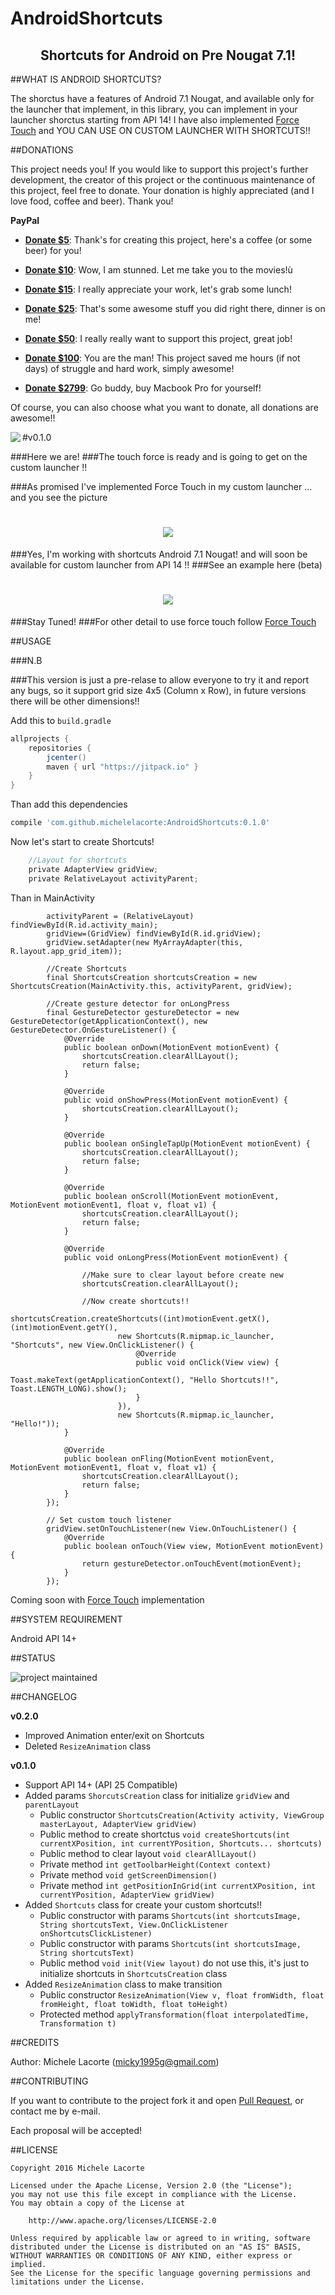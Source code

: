 # AndroidShortcuts
<h2 align="center">Shortcuts for Android on Pre Nougat 7.1!</h1>

##WHAT IS ANDROID SHORTCUTS?

The shorctus have a features of Android 7.1 Nougat, and available only for the launcher that implement, in this library, you can implement in your launcher shorctus starting from API 14!
I have also implemented [Force Touch](https://github.com/michelelacorte/ForceTouch) and YOU CAN USE ON CUSTOM LAUNCHER WITH SHORTCUTS!!

##DONATIONS

This project needs you! If you would like to support this project's further development, the creator of this project or the continuous maintenance of this project, feel free to donate. Your donation is highly appreciated (and I love food, coffee and beer). Thank you!

**PayPal**

* **[Donate $5]**: Thank's for creating this project, here's a coffee (or some beer) for you!

* **[Donate $10]**: Wow, I am stunned. Let me take you to the movies!ù

* **[Donate $15]**: I really appreciate your work, let's grab some lunch!

* **[Donate $25]**: That's some awesome stuff you did right there, dinner is on me!

* **[Donate $50]**: I really really want to support this project, great job!

* **[Donate $100]**: You are the man! This project saved me hours (if not days) of struggle and hard work, simply awesome!

* **[Donate $2799]**: Go buddy, buy Macbook Pro for yourself!

Of course, you can also choose what you want to donate, all donations are awesome!!

<img align="left" src="https://s15.postimg.org/km4eygofv/ic_launcher.png">
#v0.1.0

###Here we are!
###The touch force is ready and is going to get on the custom launcher !!

###As promised I've implemented Force Touch in my custom launcher ... and you see the picture

<h1 align="center"><img src="https://s17.postimg.org/vimarchhb/Force_Touch_Launcher_framed.png"/></h1>

###Yes, I'm working with shortcuts Android 7.1 Nougat! and will soon be available for custom launcher from API 14 !!
###See an example here (beta)

<h1 align="center"><img src="http://i.giphy.com/3oz8xM1ZWIeAjdXTHy.gif"/></h1>

###Stay Tuned!
###For other detail to use force touch follow [Force Touch](https://github.com/michelelacorte/ForceTouch)

##USAGE

###N.B

###This version is just a pre-relase to allow everyone to try it and report any bugs, so it support grid size 4x5 (Column x Row), in future versions there will be other dimensions!!


Add this to `build.gradle`

```groovy
allprojects {
    repositories {
        jcenter()
        maven { url "https://jitpack.io" }
    }
}
```

Than add this dependencies

```groovy
compile 'com.github.michelelacorte:AndroidShortcuts:0.1.0'
```

Now let's start to create Shortcuts!

```groovy
    //Layout for shortcuts
    private AdapterView gridView;
    private RelativeLayout activityParent;
```

Than in MainActivity

```
        activityParent = (RelativeLayout) findViewById(R.id.activity_main);
        gridView=(GridView) findViewById(R.id.gridView);
        gridView.setAdapter(new MyArrayAdapter(this, R.layout.app_grid_item));
        
        //Create Shortcuts
        final ShortcutsCreation shortcutsCreation = new ShortcutsCreation(MainActivity.this, activityParent, gridView);
        
        //Create gesture detector for onLongPress
        final GestureDetector gestureDetector = new GestureDetector(getApplicationContext(), new GestureDetector.OnGestureListener() {
            @Override
            public boolean onDown(MotionEvent motionEvent) {
                shortcutsCreation.clearAllLayout();
                return false;
            }

            @Override
            public void onShowPress(MotionEvent motionEvent) {
                shortcutsCreation.clearAllLayout();
            }

            @Override
            public boolean onSingleTapUp(MotionEvent motionEvent) {
                shortcutsCreation.clearAllLayout();
                return false;
            }

            @Override
            public boolean onScroll(MotionEvent motionEvent, MotionEvent motionEvent1, float v, float v1) {
                shortcutsCreation.clearAllLayout();
                return false;
            }

            @Override
            public void onLongPress(MotionEvent motionEvent) {
            
                //Make sure to clear layout before create new
                shortcutsCreation.clearAllLayout();
                
                //Now create shortcuts!!
                shortcutsCreation.createShortcuts((int)motionEvent.getX(), (int)motionEvent.getY(),
                        new Shortcuts(R.mipmap.ic_launcher, "Shortcuts", new View.OnClickListener() {
                            @Override
                            public void onClick(View view) {
                                Toast.makeText(getApplicationContext(), "Hello Shortcuts!!", Toast.LENGTH_LONG).show();
                            }
                        }),
                        new Shortcuts(R.mipmap.ic_launcher, "Hello!"));
            }

            @Override
            public boolean onFling(MotionEvent motionEvent, MotionEvent motionEvent1, float v, float v1) {
                shortcutsCreation.clearAllLayout();
                return false;
            }
        });

        // Set custom touch listener
        gridView.setOnTouchListener(new View.OnTouchListener() {
            @Override
            public boolean onTouch(View view, MotionEvent motionEvent) {
                return gestureDetector.onTouchEvent(motionEvent);
            }
        });
```

Coming soon with [Force Touch](https://github.com/michelelacorte/ForceTouch) implementation

##SYSTEM REQUIREMENT

Android API 14+

##STATUS

![project maintained](https://img.shields.io/badge/Project-Maintained-green.svg)

##CHANGELOG

**v0.2.0**
* Improved Animation enter/exit on Shortcuts
* Deleted `ResizeAnimation` class

**v0.1.0**
* Support API 14+ (API 25 Compatible)
* Added params `ShorcutsCreation` class for initialize `gridView` and `parentLayout`
   * Public constructor `ShortcutsCreation(Activity activity, ViewGroup masterLayout, AdapterView gridView)`
   * Public method to create shortctus `void createShortcuts(int currentXPosition, int currentYPosition, Shortcuts... shortcuts) `
   * Public method to clear layout `void clearAllLayout()`
   * Private method `int getToolbarHeight(Context context)`
   * Private method `void getScreenDimension()`
   * Private method `int getPositionInGrid(int currentXPosition, int currentYPosition, AdapterView gridView)` 
* Added `Shortcuts` class for create your custom shortcuts!!
   * Public constructor with params `Shortcuts(int shortcutsImage, String shortcutsText, View.OnClickListener onShortcutsClickListener)`
   * Public constructor with params `Shortcuts(int shortcutsImage, String shortcutsText)`
   * Public method `void init(View layout)` do not use this, it's just to initialize shortcuts in `ShortcutsCreation` class  
* Added `ResizeAnimation` class to make transition
   * Public constructor `ResizeAnimation(View v, float fromWidth, float fromHeight, float toWidth, float toHeight)` 
   * Protected method `applyTransformation(float interpolatedTime, Transformation t)`

##CREDITS

Author: Michele Lacorte (micky1995g@gmail.com)

##CONTRIBUTING

If you want to contribute to the project fork it and open [Pull Request](https://github.com/michelelacorte/AndroidShortcuts/pulls), or contact me by e-mail.

Each proposal will be accepted!

##LICENSE

```
Copyright 2016 Michele Lacorte

Licensed under the Apache License, Version 2.0 (the "License");
you may not use this file except in compliance with the License.
You may obtain a copy of the License at

    http://www.apache.org/licenses/LICENSE-2.0

Unless required by applicable law or agreed to in writing, software
distributed under the License is distributed on an "AS IS" BASIS,
WITHOUT WARRANTIES OR CONDITIONS OF ANY KIND, either express or implied.
See the License for the specific language governing permissions and
limitations under the License.
```


[Donate $5]: 		https://www.paypal.me/MicheleLacorte/5
[Donate $10]:  		https://www.paypal.me/MicheleLacorte/10
[Donate $15]:  		https://www.paypal.me/MicheleLacorte/15
[Donate $25]:  		https://www.paypal.me/MicheleLacorte/25
[Donate $50]: 		https://www.paypal.me/MicheleLacorte/50
[Donate $100]: 		https://www.paypal.me/MicheleLacorte/100
[Donate $2799]: 	https://www.paypal.me/MicheleLacorte/2799
